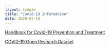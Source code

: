 ```yaml
---
layout: single
title: "Covid-19 Information"
date: 2020-03-19
---
```


[Handbook for Covid-19 Prevention and Treatment](https%3A%2F%2Fvideo-intl.alicdn.com%2FHandbook%2520of%2520COVID-19%2520Prevention%2520and%2520Treatment.pdf%3Fspm%3Da3c0i.14138300.8102420620.download.5da1647fUkZuXY%26file%3DHandbook%2520of%2520COVID-19%2520Prevention%2520and%2520Treatment.pdf)

[COVID-19 Open Research Dataset](https://pages.semanticscholar.org/coronavirus-research)
